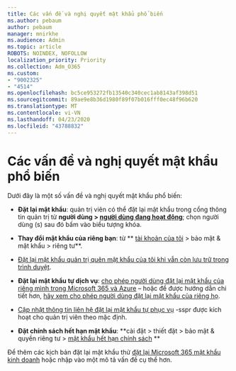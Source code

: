 ```yaml
---
title: Các vấn đề và nghị quyết mật khẩu phổ biến
ms.author: pebaum
author: pebaum
manager: mnirkhe
ms.audience: Admin
ms.topic: article
ROBOTS: NOINDEX, NOFOLLOW
localization_priority: Priority
ms.collection: Adm_O365
ms.custom:
- "9002325"
- "4514"
ms.openlocfilehash: bc5ce953272fb13540c340cec1ab8143af398d51
ms.sourcegitcommit: 89ae9e8b36d1980f89f07b016fff0ec48f96b620
ms.translationtype: MT
ms.contentlocale: vi-VN
ms.lasthandoff: 04/23/2020
ms.locfileid: "43788832"
---
```

# <a name="common-password-issues-and-resolutions"></a>Các vấn đề và nghị quyết mật khẩu phổ biến

Dưới đây là một số vấn đề và nghị quyết mật khẩu phổ biến:

- **Đặt lại mật khẩu**: quản trị viên có thể đặt lại mật khẩu trong cổng thông tin quản trị từ **người dùng > [người dùng đang hoạt động](https://portal.office.com/adminportal/home#/users)**; chọn người dùng (s) sau đó bấm vào biểu tượng khóa.

- **Thay đổi mật khẩu của riêng bạn**: từ ** [tài khoản của tôi](https://portal.office.com/account/#home) > bảo mật & mật khẩu > riêng tư**.

- [Đặt lại mật khẩu quản trị quên mật khẩu của tôi khi vẫn còn lưu trữ trong trình duyệt](https://docs.microsoft.com/microsoft-365/admin/add-users/reset-passwords?view=o365-worldwide#reset-my-office-365-tenant-admin-password).

- **Đặt lại mật khẩu tự dịch vụ**: [cho phép người dùng đặt lại mật khẩu của riêng mình trong Microsoft 365 và Azure](https://portal.office.com/adminportal/home#/SettingsMultiPivot/:/Settings/L1/SelfServiceReset) – hoặc để được hướng dẫn chi tiết hơn, [hãy xem cho phép người dùng đặt lại mật khẩu của riêng họ](https://docs.microsoft.com/microsoft-365/admin/add-users/let-users-reset-passwords).

- [Cập nhật thông tin liên hệ đặt lại mật khẩu tự phục vụ](https://go.microsoft.com/fwlink/?linkid=849451) -sspr được kích hoạt cho quản trị viên theo mặc định. 

- **Đặt chính sách hết hạn mật khẩu**: **cài đặt > thiết đặt > bảo mật & quyền riêng tư > [mật khẩu hết hạn chính sách](https://admin.microsoft.com/AdminPortal/Home#/SettingsMultiPivot/:/Settings/L1/PasswordPolicy) **

Để thêm các kịch bản đặt lại mật khẩu thử [đặt lại Microsoft 365 mật khẩu kinh doanh](https://docs.microsoft.com/microsoft-365/admin/add-users/reset-passwords) hoặc nhập vào một mô tả vấn đề cụ thể hơn.
